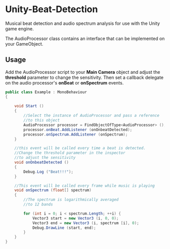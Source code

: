 # Unity-Beat-Detection
Musical beat detection and audio spectrum analysis for use with the Unity game engine.

The AudioProcessor class contains an interface that can be implemented on your GameObject.

<h2>Usage</h2>
Add the AudioProcessor script to your <b>Main Camera</b> object and 
adjust the <b>threshold</b> parameter to change the sensitivity. 
Then set a callback delegate on the audio processor's <b>onBeat</b> or <b>onSpectrum</b> events.

```c#
public class Example : MonoBehaviour
{
    
	void Start ()
	{
		//Select the instance of AudioProcessor and pass a reference
		//to this object
		AudioProcessor processor = FindObjectOfType<AudioProcessor> ();
		processor.onBeat.AddListener (onOnbeatDetected);
		processor.onSpectrum.AddListener (onSpectrum);
	}

	//this event will be called every time a beat is detected.
	//Change the threshold parameter in the inspector
	//to adjust the sensitivity
	void onOnbeatDetected ()
	{
		Debug.Log ("Beat!!!");
	}

	//This event will be called every frame while music is playing
	void onSpectrum (float[] spectrum)
	{
		//The spectrum is logarithmically averaged
		//to 12 bands

		for (int i = 0; i < spectrum.Length; ++i) {
			Vector3 start = new Vector3 (i, 0, 0);
			Vector3 end = new Vector3 (i, spectrum [i], 0);
			Debug.DrawLine (start, end);
		}
	}
}
```
